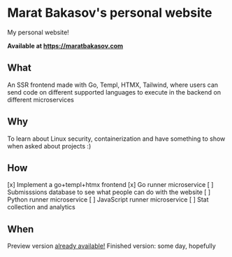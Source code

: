 # Marat Bakasov's personal website

My personal website!

**Available at https://maratbakasov.com**

## What

An SSR frontend made with Go, Templ, HTMX, Tailwind, where users can send code on different supported languages to execute in the backend on different microservices

## Why

To learn about Linux security, containerization and have something to show when asked about projects :)

## How

[x] Implement a go+templ+htmx frontend
[x] Go runner microservice
[ ] Submisssions database to see what people can do with the website
[ ] Python runner microservice
[ ] JavaScript runner microservice
[ ] Stat collection and analytics

## When

Preview version [already available!](https://maratbakasov.com)
Finished version: some day, hopefully

